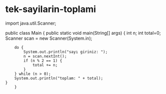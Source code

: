 # tek-sayilarin-toplami
import java.util.Scanner;

public class Main {
    public static void main(String[] args) {
        int n;
        int total=0;
        Scanner scan = new Scanner(System.in);

        do {
            System.out.println("sayı giriniz: ");
            n = scan.nextInt();
            if (n % 2 == 1) {
                total += n;
            }
        } while (n > 0);
        System.out.println("toplam: " + total);
    }
        }

